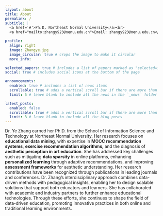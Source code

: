```yaml
---
layout: about
title: About
permalink: /
subtitle: |
  <a href='#'>Ph.D, Northeast Normal University</a><br>
  <a href="mailto:zhangy923@nenu.edu.cn">Email: zhangy923@nenu.edu.cn</a>

profile:
  align: right
  image: Zhangye.jpg
  image_circular: true # crops the image to make it circular
  more_info: 

selected_papers: true # includes a list of papers marked as "selected={true}"
social: true # includes social icons at the bottom of the page

announcements:
  enabled: true # includes a list of news items
  scrollable: true # adds a vertical scroll bar if there are more than 3 news items
  limit: 5 # leave blank to include all the news in the `_news` folder

latest_posts:
  enabled: false
  scrollable: true # adds a vertical scroll bar if there are more than 3 new posts items
  limit: 3 # leave blank to include all the blog posts
---
```



Dr. Ye Zhang earned her Ph.D. from the School of Information Science and Technology at Northeast Normal University. Her research focuses on **educational data mining**, with expertise in **MOOC recommendation systems**, **exercise recommendation algorithms**, and the diagnosis of **aesthetic perception in art education**. She has addressed key challenges such as mitigating **data sparsity** in online platforms, enhancing **personalized learning** through adaptive recommendations, and improving **assessment frameworks** for aesthetic understanding. Her research contributions have been recognized through publications in leading journals and conferences. Dr. Zhang’s interdisciplinary approach combines data-driven methods with pedagogical insights, enabling her to design scalable solutions that support both educators and learners. She has collaborated with academic and industry partners to further enhance educational technologies. Through these efforts, she continues to shape the field of data-driven education, promoting innovative practices in both online and traditional learning environments.